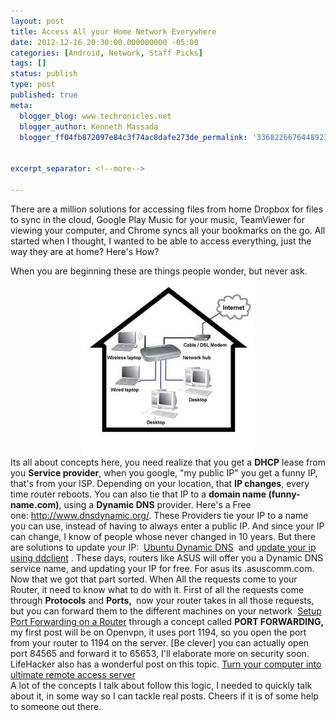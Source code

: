 ```yaml
---
layout: post
title: Access All your Home Network Everywhere
date: 2012-12-16 20:30:00.000000000 -05:00
categories: [Android, Network, Staff Picks]
tags: []
status: publish
type: post
published: true
meta:
  blogger_blog: www.techronicles.net
  blogger_author: Kenneth Massada
  blogger_ff04fb872097e84c3f74ac8dafe273de_permalink: '3368226676448923996'


excerpt_separator: <!--more-->

---
```

<p>There are a million solutions for accessing files from home Dropbox for files to sync in the cloud, Google Play Music for your music, TeamViewer for viewing your computer, and Chrome syncs all your bookmarks on the go. All started when I thought, I wanted to be able to access everything, just the way they are at home? Here's How?
<div></div>
<div>When you are beginning these are things people wonder, but never ask. </div>
<div></div>
<div class="separator" style="clear:both;text-align:center;"><a href="#" style="margin-left:1em;margin-right:1em;"><img border="0" src="/images/wp/7902f-home-network.jpg" /></a></div>
<div>Its all about concepts here, you need realize that you get a <b>DHCP</b> lease from you <b>Service provider</b>, when you google, "my public IP" you get a funny IP, that's from your ISP. Depending on your location, that <b>IP changes</b>, every time router reboots. You can also tie that IP to a <b>domain name (funny-name.com)</b>, using a <b>Dynamic DNS</b> provider. Here's a Free one: <a href="http://www.dnsdynamic.org/">http://www.dnsdynamic.org/</a>. These Providers tie your IP to a name you can use, instead of having to always enter a public IP. And since your IP can change, I know of people whose never changed in 10 years. But there are solutions to update your IP:  <a href="https://help.ubuntu.com/community/DynamicDNS">Ubuntu Dynamic DNS</a>  and <a href="http://www.ubuntugeek.com/update-ip-addresses-at-dynamic-dns-services-using-ddclient.html">update your ip using ddclient</a> . These days, routers like ASUS will offer you a Dynamic DNS service name, and updating your IP for free. For asus its .asuscomm.com. </div>
<div></div>
<div>Now that we got that part sorted. When All the requests come to your Router, it need to know what to do with it. First of all the requests come through <b>Protocols</b> and <b>Ports, </b> now your router takes in all those requests, but you can forward them to the different machines on your network  <a href="http://www.wikihow.com/Set-up-Port-Forwarding-on-a-Router">Setup Port Forwarding on a Router</a> through a concept called <b>PORT FORWARDING, </b>my first post will be on Openvpn, it uses port 1194, so you open the port from your router to 1194 on the server. [Be clever] you can actually open port 84565 and forward it to 65653, I'll elaborate more on security soon. </div>
<div></div>
<div>LifeHacker also has a wonderful post on this topic. <a href="http://lifehacker.com/5797582/how-to-turn-your-computer-into-the-ultimate-remote-access-media-server">Turn your computer into ultimate remote access server</a> </div>
<div></div>
<div>A lot of the concepts I talk about follow this logic, I needed to quickly talk about it, in some way so I can tackle real posts. Cheers if it is of some help to someone out there.</div>
<div></div>
<div></div>

